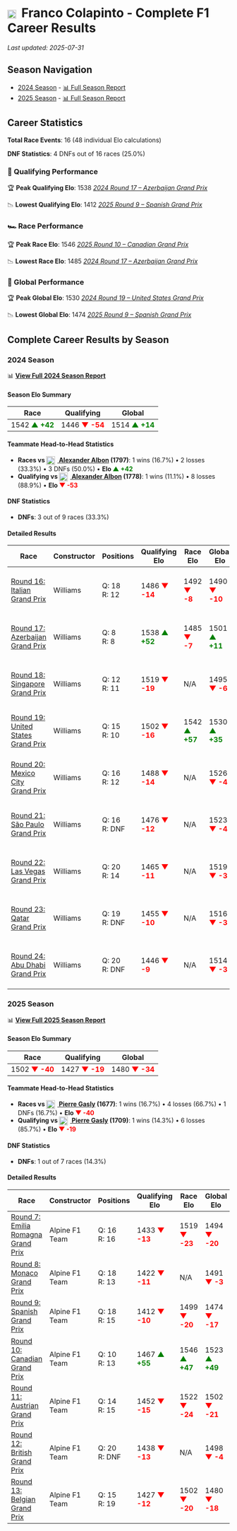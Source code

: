 # <img src="https://upload.wikimedia.org/wikipedia/commons/1/1a/Flag_of_Argentina.svg" alt="Argentina" width="20" height="auto" style="vertical-align: middle; margin-right: 5px;" onerror="this.outerHTML='🇦🇷'; this.style.marginRight='5px';"/> Franco Colapinto - Complete F1 Career Results

*Last updated: 2025-07-31*

## Season Navigation

- [2024 Season](#2024-season) - [📊 Full Season Report](../seasons/2024-season-report)
- [2025 Season](#2025-season) - [📊 Full Season Report](../seasons/2025-season-report)

## Career Statistics

**Total Race Events**: 16 (48 individual Elo calculations)

**DNF Statistics**: 4 DNFs out of 16 races (25.0%)

### 🏁 Qualifying Performance

🏆 **Peak Qualifying Elo**: 1538
   *[2024 Round 17 – Azerbaijan Grand Prix](../seasons/2024-season-report#round-17-azerbaijan-grand-prix)*

📉 **Lowest Qualifying Elo**: 1412
   *[2025 Round 9 – Spanish Grand Prix](../seasons/2025-season-report#round-9-spanish-grand-prix)*

### 🏎️ Race Performance

🏆 **Peak Race Elo**: 1546
   *[2025 Round 10 – Canadian Grand Prix](../seasons/2025-season-report#round-10-canadian-grand-prix)*

📉 **Lowest Race Elo**: 1485
   *[2024 Round 17 – Azerbaijan Grand Prix](../seasons/2024-season-report#round-17-azerbaijan-grand-prix)*

### 🌟 Global Performance

🏆 **Peak Global Elo**: 1530
   *[2024 Round 19 – United States Grand Prix](../seasons/2024-season-report#round-19-united-states-grand-prix)*

📉 **Lowest Global Elo**: 1474
   *[2025 Round 9 – Spanish Grand Prix](../seasons/2025-season-report#round-9-spanish-grand-prix)*


## Complete Career Results by Season

### 2024 Season

📊 **[View Full 2024 Season Report](../seasons/2024-season-report)**

#### Season Elo Summary

| Race | Qualifying | Global |
|------|------------|--------|
| 1542 **<span style="color: green;">▲ +42</span>** | 1446 **<span style="color: red;">▼ -54</span>** | 1514 **<span style="color: green;">▲ +14</span>** |

#### Teammate Head-to-Head Statistics

- **Races vs [<img src="https://upload.wikimedia.org/wikipedia/commons/a/a9/Flag_of_Thailand.svg" alt="Thailand" width="20" height="auto" style="vertical-align: middle; margin-right: 5px;" onerror="this.outerHTML='🇹🇭'; this.style.marginRight='5px';"/> Alexander Albon](alexander-albon) (1797)**: 1 wins (16.7%) • 2 losses (33.3%) • 3 DNFs (50.0%) • **Elo **<span style="color: green;">▲ +42</span>****
- **Qualifying vs [<img src="https://upload.wikimedia.org/wikipedia/commons/a/a9/Flag_of_Thailand.svg" alt="Thailand" width="20" height="auto" style="vertical-align: middle; margin-right: 5px;" onerror="this.outerHTML='🇹🇭'; this.style.marginRight='5px';"/> Alexander Albon](alexander-albon) (1778)**: 1 wins (11.1%) • 8 losses (88.9%) • **Elo <span style="color: red;">▼ -53</span>**


#### DNF Statistics

- **DNFs**: 3 out of 9 races (33.3%)

#### Detailed Results

| Race | Constructor | Positions | Qualifying Elo | Race Elo | Global Elo | Teammate |
|------|-------------|-----------|----------------|----------|------------|----------|
| [Round 16: Italian Grand Prix](../seasons/2024-season-report#round-16-italian-grand-prix) | Williams | Q: 18<br/>R: 12 | 1486 **<span style="color: red;">▼ -14</span>** | 1492 **<span style="color: red;">▼ -8</span>** | 1490 **<span style="color: red;">▼ -10</span>** | [<img src="https://upload.wikimedia.org/wikipedia/commons/a/a9/Flag_of_Thailand.svg" alt="Thailand" width="20" height="auto" style="vertical-align: middle; margin-right: 5px;" onerror="this.outerHTML='🇹🇭'; this.style.marginRight='5px';"/> Alexander Albon](alexander-albon)<br/>Q: 9<br/>R: 9 |
| [Round 17: Azerbaijan Grand Prix](../seasons/2024-season-report#round-17-azerbaijan-grand-prix) | Williams | Q: 8<br/>R: 8 | 1538 **<span style="color: green;">▲ +52</span>** | 1485 **<span style="color: red;">▼ -7</span>** | 1501 **<span style="color: green;">▲ +11</span>** | [<img src="https://upload.wikimedia.org/wikipedia/commons/a/a9/Flag_of_Thailand.svg" alt="Thailand" width="20" height="auto" style="vertical-align: middle; margin-right: 5px;" onerror="this.outerHTML='🇹🇭'; this.style.marginRight='5px';"/> Alexander Albon](alexander-albon)<br/>Q: 9<br/>R: 7 |
| [Round 18: Singapore Grand Prix](../seasons/2024-season-report#round-18-singapore-grand-prix) | Williams | Q: 12<br/>R: 11 | 1519 **<span style="color: red;">▼ -19</span>** | N/A | 1495 **<span style="color: red;">▼ -6</span>** | [<img src="https://upload.wikimedia.org/wikipedia/commons/a/a9/Flag_of_Thailand.svg" alt="Thailand" width="20" height="auto" style="vertical-align: middle; margin-right: 5px;" onerror="this.outerHTML='🇹🇭'; this.style.marginRight='5px';"/> Alexander Albon](alexander-albon)<br/>Q: 11<br/>R: DNF |
| [Round 19: United States Grand Prix](../seasons/2024-season-report#round-19-united-states-grand-prix) | Williams | Q: 15<br/>R: 10 | 1502 **<span style="color: red;">▼ -16</span>** | 1542 **<span style="color: green;">▲ +57</span>** | 1530 **<span style="color: green;">▲ +35</span>** | [<img src="https://upload.wikimedia.org/wikipedia/commons/a/a9/Flag_of_Thailand.svg" alt="Thailand" width="20" height="auto" style="vertical-align: middle; margin-right: 5px;" onerror="this.outerHTML='🇹🇭'; this.style.marginRight='5px';"/> Alexander Albon](alexander-albon)<br/>Q: 14<br/>R: 16 |
| [Round 20: Mexico City Grand Prix](../seasons/2024-season-report#round-20-mexico-city-grand-prix) | Williams | Q: 16<br/>R: 12 | 1488 **<span style="color: red;">▼ -14</span>** | N/A | 1526 **<span style="color: red;">▼ -4</span>** | [<img src="https://upload.wikimedia.org/wikipedia/commons/a/a9/Flag_of_Thailand.svg" alt="Thailand" width="20" height="auto" style="vertical-align: middle; margin-right: 5px;" onerror="this.outerHTML='🇹🇭'; this.style.marginRight='5px';"/> Alexander Albon](alexander-albon)<br/>Q: 9<br/>R: DNF |
| [Round 21: São Paulo Grand Prix](../seasons/2024-season-report#round-21-so-paulo-grand-prix) | Williams | Q: 16<br/>R: DNF | 1476 **<span style="color: red;">▼ -12</span>** | N/A | 1523 **<span style="color: red;">▼ -4</span>** | [<img src="https://upload.wikimedia.org/wikipedia/commons/a/a9/Flag_of_Thailand.svg" alt="Thailand" width="20" height="auto" style="vertical-align: middle; margin-right: 5px;" onerror="this.outerHTML='🇹🇭'; this.style.marginRight='5px';"/> Alexander Albon](alexander-albon)<br/>Q: 7<br/>R: DNF |
| [Round 22: Las Vegas Grand Prix](../seasons/2024-season-report#round-22-las-vegas-grand-prix) | Williams | Q: 20<br/>R: 14 | 1465 **<span style="color: red;">▼ -11</span>** | N/A | 1519 **<span style="color: red;">▼ -3</span>** | [<img src="https://upload.wikimedia.org/wikipedia/commons/a/a9/Flag_of_Thailand.svg" alt="Thailand" width="20" height="auto" style="vertical-align: middle; margin-right: 5px;" onerror="this.outerHTML='🇹🇭'; this.style.marginRight='5px';"/> Alexander Albon](alexander-albon)<br/>Q: 17<br/>R: DNF |
| [Round 23: Qatar Grand Prix](../seasons/2024-season-report#round-23-qatar-grand-prix) | Williams | Q: 19<br/>R: DNF | 1455 **<span style="color: red;">▼ -10</span>** | N/A | 1516 **<span style="color: red;">▼ -3</span>** | [<img src="https://upload.wikimedia.org/wikipedia/commons/a/a9/Flag_of_Thailand.svg" alt="Thailand" width="20" height="auto" style="vertical-align: middle; margin-right: 5px;" onerror="this.outerHTML='🇹🇭'; this.style.marginRight='5px';"/> Alexander Albon](alexander-albon)<br/>Q: 16<br/>R: 15 |
| [Round 24: Abu Dhabi Grand Prix](../seasons/2024-season-report#round-24-abu-dhabi-grand-prix) | Williams | Q: 20<br/>R: DNF | 1446 **<span style="color: red;">▼ -9</span>** | N/A | 1514 **<span style="color: red;">▼ -3</span>** | [<img src="https://upload.wikimedia.org/wikipedia/commons/a/a9/Flag_of_Thailand.svg" alt="Thailand" width="20" height="auto" style="vertical-align: middle; margin-right: 5px;" onerror="this.outerHTML='🇹🇭'; this.style.marginRight='5px';"/> Alexander Albon](alexander-albon)<br/>Q: 18<br/>R: 11 |

### 2025 Season

📊 **[View Full 2025 Season Report](../seasons/2025-season-report)**

#### Season Elo Summary

| Race | Qualifying | Global |
|------|------------|--------|
| 1502 **<span style="color: red;">▼ -40</span>** | 1427 **<span style="color: red;">▼ -19</span>** | 1480 **<span style="color: red;">▼ -34</span>** |

#### Teammate Head-to-Head Statistics

- **Races vs [<img src="https://upload.wikimedia.org/wikipedia/commons/c/c3/Flag_of_France.svg" alt="France" width="20" height="auto" style="vertical-align: middle; margin-right: 5px;" onerror="this.outerHTML='🇫🇷'; this.style.marginRight='5px';"/> Pierre Gasly](pierre-gasly) (1677)**: 1 wins (16.7%) • 4 losses (66.7%) • 1 DNFs (16.7%) • **Elo **<span style="color: red;">▼ -40</span>****
- **Qualifying vs [<img src="https://upload.wikimedia.org/wikipedia/commons/c/c3/Flag_of_France.svg" alt="France" width="20" height="auto" style="vertical-align: middle; margin-right: 5px;" onerror="this.outerHTML='🇫🇷'; this.style.marginRight='5px';"/> Pierre Gasly](pierre-gasly) (1709)**: 1 wins (14.3%) • 6 losses (85.7%) • **Elo <span style="color: red;">▼ -19</span>**


#### DNF Statistics

- **DNFs**: 1 out of 7 races (14.3%)

#### Detailed Results

| Race | Constructor | Positions | Qualifying Elo | Race Elo | Global Elo | Teammate |
|------|-------------|-----------|----------------|----------|------------|----------|
| [Round 7: Emilia Romagna Grand Prix](../seasons/2025-season-report#round-7-emilia-romagna-grand-prix) | Alpine F1 Team | Q: 16<br/>R: 16 | 1433 **<span style="color: red;">▼ -13</span>** | 1519 **<span style="color: red;">▼ -23</span>** | 1494 **<span style="color: red;">▼ -20</span>** | [<img src="https://upload.wikimedia.org/wikipedia/commons/c/c3/Flag_of_France.svg" alt="France" width="20" height="auto" style="vertical-align: middle; margin-right: 5px;" onerror="this.outerHTML='🇫🇷'; this.style.marginRight='5px';"/> Pierre Gasly](pierre-gasly)<br/>Q: 10<br/>R: 13 |
| [Round 8: Monaco Grand Prix](../seasons/2025-season-report#round-8-monaco-grand-prix) | Alpine F1 Team | Q: 18<br/>R: 13 | 1422 **<span style="color: red;">▼ -11</span>** | N/A | 1491 **<span style="color: red;">▼ -3</span>** | [<img src="https://upload.wikimedia.org/wikipedia/commons/c/c3/Flag_of_France.svg" alt="France" width="20" height="auto" style="vertical-align: middle; margin-right: 5px;" onerror="this.outerHTML='🇫🇷'; this.style.marginRight='5px';"/> Pierre Gasly](pierre-gasly)<br/>Q: 17<br/>R: DNF |
| [Round 9: Spanish Grand Prix](../seasons/2025-season-report#round-9-spanish-grand-prix) | Alpine F1 Team | Q: 18<br/>R: 15 | 1412 **<span style="color: red;">▼ -10</span>** | 1499 **<span style="color: red;">▼ -20</span>** | 1474 **<span style="color: red;">▼ -17</span>** | [<img src="https://upload.wikimedia.org/wikipedia/commons/c/c3/Flag_of_France.svg" alt="France" width="20" height="auto" style="vertical-align: middle; margin-right: 5px;" onerror="this.outerHTML='🇫🇷'; this.style.marginRight='5px';"/> Pierre Gasly](pierre-gasly)<br/>Q: 8<br/>R: 8 |
| [Round 10: Canadian Grand Prix](../seasons/2025-season-report#round-10-canadian-grand-prix) | Alpine F1 Team | Q: 10<br/>R: 13 | 1467 **<span style="color: green;">▲ +55</span>** | 1546 **<span style="color: green;">▲ +47</span>** | 1523 **<span style="color: green;">▲ +49</span>** | [<img src="https://upload.wikimedia.org/wikipedia/commons/c/c3/Flag_of_France.svg" alt="France" width="20" height="auto" style="vertical-align: middle; margin-right: 5px;" onerror="this.outerHTML='🇫🇷'; this.style.marginRight='5px';"/> Pierre Gasly](pierre-gasly)<br/>Q: 20<br/>R: 15 |
| [Round 11: Austrian Grand Prix](../seasons/2025-season-report#round-11-austrian-grand-prix) | Alpine F1 Team | Q: 14<br/>R: 15 | 1452 **<span style="color: red;">▼ -15</span>** | 1522 **<span style="color: red;">▼ -24</span>** | 1502 **<span style="color: red;">▼ -21</span>** | [<img src="https://upload.wikimedia.org/wikipedia/commons/c/c3/Flag_of_France.svg" alt="France" width="20" height="auto" style="vertical-align: middle; margin-right: 5px;" onerror="this.outerHTML='🇫🇷'; this.style.marginRight='5px';"/> Pierre Gasly](pierre-gasly)<br/>Q: 10<br/>R: 13 |
| [Round 12: British Grand Prix](../seasons/2025-season-report#round-12-british-grand-prix) | Alpine F1 Team | Q: 20<br/>R: DNF | 1438 **<span style="color: red;">▼ -13</span>** | N/A | 1498 **<span style="color: red;">▼ -4</span>** | [<img src="https://upload.wikimedia.org/wikipedia/commons/c/c3/Flag_of_France.svg" alt="France" width="20" height="auto" style="vertical-align: middle; margin-right: 5px;" onerror="this.outerHTML='🇫🇷'; this.style.marginRight='5px';"/> Pierre Gasly](pierre-gasly)<br/>Q: 8<br/>R: 6 |
| [Round 13: Belgian Grand Prix](../seasons/2025-season-report#round-13-belgian-grand-prix) | Alpine F1 Team | Q: 15<br/>R: 19 | 1427 **<span style="color: red;">▼ -12</span>** | 1502 **<span style="color: red;">▼ -20</span>** | 1480 **<span style="color: red;">▼ -18</span>** | [<img src="https://upload.wikimedia.org/wikipedia/commons/c/c3/Flag_of_France.svg" alt="France" width="20" height="auto" style="vertical-align: middle; margin-right: 5px;" onerror="this.outerHTML='🇫🇷'; this.style.marginRight='5px';"/> Pierre Gasly](pierre-gasly)<br/>Q: 13<br/>R: 10 |

